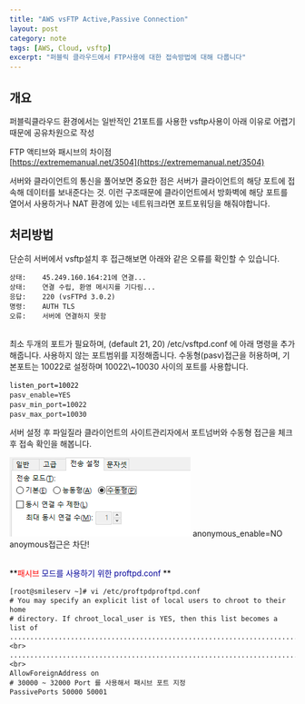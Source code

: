 ```yaml
---
title: "AWS vsFTP Active,Passive Connection"
layout: post
category: note
tags: [AWS, Cloud, vsftp]
excerpt: "퍼블릭 클라우드에서 FTP사용에 대한 접속방법에 대해 다룹니다"
---
```


## 개요

퍼블릭클라우드 환경에서는 일반적인 21포트를 사용한 vsftp사용이 아래 이유로 어렵기때문에 공유차원으로 작성

FTP 액티브와 패시브의 차이점<br>
[https://extrememanual.net/3504](https://extrememanual.net/3504)

서버와 클라이언트의 통신을 풀어보면 중요한 점은 서버가 클라이언트의 해당 포트에 접속해 데이터를 보내준다는 것.
이런 구조때문에 클라이언트에서 방화벽에 해당 포트를 열어서 사용하거나 NAT 환경에 있는 네트워크라면 포트포워딩을 해줘야합니다.

## 처리방법

단순히 서버에서 vsftp설치 후 접근해보면 아래와 같은 오류를 확인할 수 있습니다.

`상태:	45.249.160.164:21에 연결...`<br>
`상태:	연결 수립, 환영 메시지를 기다림...`<br>
`응답:	220 (vsFTPd 3.0.2)`<br>
`명령:	AUTH TLS`<br>
`오류:	서버에 연결하지 못함`<br>

<br>
최소 두개의 포트가 필요하며, (default 21, 20)
/etc/vsftpd.conf 에 아래 명령을 추가해줍니다. 사용하지 않는 포트범위를 지정해줍니다.
수동형(pasv)접근을 허용하며, 기본포트는 10022로 설정하며 10022\~10030 사이의 포트를 사용합니다.

<span style="color:#000000">`listen_port=10022`</span><br>
`pasv_enable=YES`<span style="color:#000000"></span><br>
`pasv_min_port=10022`<br>
`pasv_max_port=10030`

서버 설정 후 파일질라 클라이언트의 사이트관리자에서 포트넘버와 수동형 접근을 체크 후 접속 확인을 해봅니다.

![image.png](img/2020-06-17-AWS_VSFTP_images/7f4349a2.png)
<span style="color:#171717">anonymous\_enable=NO</span>
anoymous접근은 차단!

<br>
<span style="color:#000000">**<span style="color:#000099"><span style="color:red">패시브</span> 모드를 사용하기 위한 proftpd.conf </span>**</span>

```
[root@smileserv ~]# vi /etc/proftpdproftpd.conf
# You may specify an explicit list of local users to chroot to their home
# directory. If chroot_local_user is YES, then this list becomes a list of
........................................................................................................................<br>
........................................................................................................................<br>
AllowForeignAddress on
# 30000 ~ 32000 Port 를 사용해서 패시브 포트 지정
PassivePorts 50000 50001
```